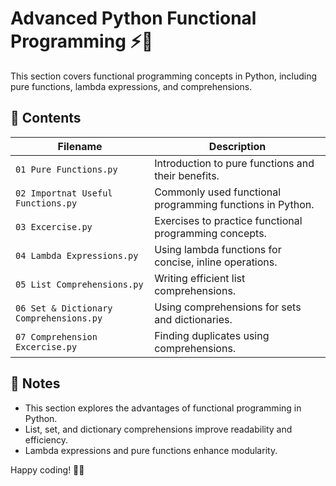 # Advanced Python Functional Programming ⚡🔗

This section covers functional programming concepts in Python, including pure functions, lambda expressions, and comprehensions.

## 📂 Contents

| Filename                                      | Description                                                        |
|----------------------------------------------|--------------------------------------------------------------------|
| `01 Pure Functions.py`                        | Introduction to pure functions and their benefits.                |
| `02 Importnat Useful Functions.py`           | Commonly used functional programming functions in Python.         |
| `03 Excercise.py`                             | Exercises to practice functional programming concepts.            |
| `04 Lambda Expressions.py`                    | Using lambda functions for concise, inline operations.           |
| `05 List Comprehensions.py`                   | Writing efficient list comprehensions.                           |
| `06 Set & Dictionary Comprehensions.py`       | Using comprehensions for sets and dictionaries.                  |
| `07 Comprehension Excercise.py`               | Finding duplicates using comprehensions.                |

## 📌 Notes

- This section explores the advantages of functional programming in Python.
- List, set, and dictionary comprehensions improve readability and efficiency.
- Lambda expressions and pure functions enhance modularity.

Happy coding! 🚀🐍  
